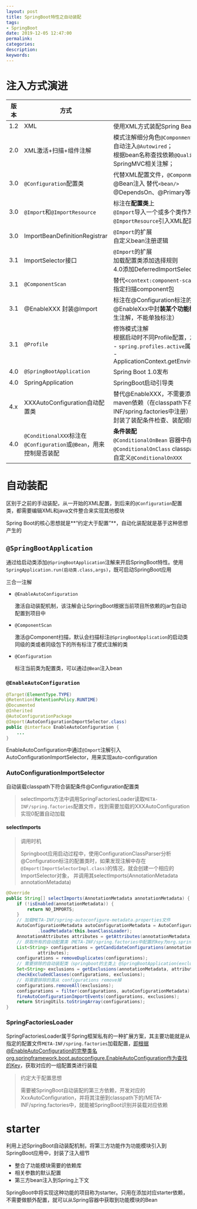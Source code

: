 ```yaml
---
layout: post
title: SpringBoot特性之自动装配
tags:
- SpringBoot
date: 2019-12-05 12:47:00
permalink:
categories:
description:
keywords:
---
```




# 注入方式演进

| 版本 | 方式                                                         | 说明                                                         |
| ---- | ------------------------------------------------------------ | ------------------------------------------------------------ |
| 1.2  | XML                                                          | 使用XML方式装配Spring Bean                                   |
| 2.0  | XML激活+扫描+组件注解                                        | 模式注解细分角色`@Componment`,`@Service`；<br/>自动注入`@Autowired`；<br/>根据bean名称查找依赖`@Qualifier`；<br/>SpringMVC相关注解； |
| 3.0  | `@Configuration`配置类                                       | 代替XML配置文件，`@Componment`的派生注解<br/>@Bean注入 替代`<bean/>`<br/>@DependsOn、@Primary等代替bean标签中的属性 |
| 3.0  | `@Import`和`@ImportResource`                                 | 标注在**配置类**上<br/>`@Import`导入一个或多个类作为Spring Bean<br/>`@ImportResource`引入XML配置文件 |
| 3.0  | ImportBeanDefinitionRegistrar                                | `@Import`的扩展<br/>自定义bean注册逻辑                       |
| 3.1  | ImportSelector接口                                           | `@Import`的扩展<br/>加载配置类添加选择规则<br/>4.0添加DeferredImportSelector， |
| 3.1  | `@ComponentScan`                                             | 替代`<context:component-scan>`<br/>指定扫描component包       |
| 3.1  | @EnableXXX 封装@Import                                       | 标注在@Configuration标注的配置类上<br/>@EnableXxx中封**装某个功能模块bean的引入**（不是@Configuration的派生注解，不能单独标注） |
| 3.1  | `@Profile`                                                   | 修饰模式注解<br/>根据启动时不同Profile配置，加载对应的组件Bean<br/>- `spring.profiles.active`属性<br/>- ApplicationContext.getEnvironment().setActiveProfiles(“ProfileName”) |
| 4.0  | `@SpringBootApplication`                                     | Spring Boot 1.0发布                                          |
| 4.0  | SpringApplication                                            | SpringBoot启动引导类                                         |
| 4.x  | XXXAutoConfiguration自动配置类                               | 替代@EnableXXX，不需要添加@EnableXXX注解，只用添加对应的maven依赖（在classpath下存在自动配置类依赖，并在/META-INF/spring.factories中注册）就能装载对应的配置<br/>封装了装配条件检查、装配顺序和引入bean装配等操作 |
| 4.0  | `@ConditionalXXX`标注在`@Configuration`或`@Bean`，用来控制是否装配 | **条件装配**<br/>`@ConditionalOnBean` 容器中存在Bean时装配该配置类<br/>`@ConditionalOnClass` classpath中存在指定依赖时装配改配置类<br/>自定义`@ConditionalOnXXX` |


# 自动装配

区别于之前的手动装配，从一开始的XML配置，到后来的`@Configuration`配置类，都需要编辑XML和java文件整合来实现其他模块

Spring Boot的核心思想就是**“约定大于配置”**，自动化装配就是基于这种思想产生的

## `@SpringBootApplication`

通过给启动类添加`@SpringBootApplication`注解来开启SpringBoot特性。使用`SpringApplication.run(启动类.class,args)`，既可启动SpringBoot应用

三合一注解

- `@EnableAutoConfiguration`

  激活自动装配机制，该注解会让SpringBoot根据当前项目所依赖的jar包自动配置到项目中

- `@ComponentScan`

  激活@Component扫描，默认会扫描标注`@SpringBootApplication`的启动类同级的类或者同级包下的所有标注了模式注解的类

- `@Configuration`

  标注当前类为配置类，可以通过`@Bean`注入bean

### `@EnableAutoConfiguration`

```java
@Target(ElementType.TYPE)
@Retention(RetentionPolicy.RUNTIME)
@Documented
@Inherited
@AutoConfigurationPackage
@Import(AutoConfigurationImportSelector.class)
public @interface EnableAutoConfiguration {
    ...
}
```

EnableAutoConfiguration中通过`@Import`注解引入AutoConfigurationImportSelector，用来实现auto-configuration

### AutoConfigurationImportSelector

自动装载classpath下符合装配条件@Configuration配置类

> selectImports方法中调用SpringFactoriesLoader读取`META-INF/spring.factories`配置文件，找到需要加载的XXXAutoConfiguration实现0配置自动加载

#### selectImports

> 调用时机
>
> Springboot应用启动过程中，使用ConfigurationClassParser分析@Configuration标注的配置类时，如果发现注解中存在`@Import(ImportSelectorImpl.class)`的情况，就会创建一个相应的ImportSelector对象， 并调用其selectImports(AnnotationMetadata annotationMetadata)

```java
@Override
public String[] selectImports(AnnotationMetadata annotationMetadata) {
    if (!isEnabled(annotationMetadata)) {
        return NO_IMPORTS;
    }
    // 加载META-INF/spring-autoconfigure-metadata.properties文件
    AutoConfigurationMetadata autoConfigurationMetadata = AutoConfigurationMetadataLoader
            .loadMetadata(this.beanClassLoader);
    AnnotationAttributes attributes = getAttributes(annotationMetadata);
    // 获取所有的自动配置类（META-INF/spring.factories中配置的key为org.springframework.boot.autoconfigure.EnableAutoConfiguration的类）
    List<String> configurations = getCandidateConfigurations(annotationMetadata,
            attributes);
    configurations = removeDuplicates(configurations);
    // 需要排除的自动装配类（springboot的主类上 @SpringBootApplication(exclude = {com.demo.starter.config.DemoConfig.class})指定的排除的自动装配类）
    Set<String> exclusions = getExclusions(annotationMetadata, attributes);
    checkExcludedClasses(configurations, exclusions);
    // 将需要排除的类从 configurations remove掉
    configurations.removeAll(exclusions);
    configurations = filter(configurations, autoConfigurationMetadata);
    fireAutoConfigurationImportEvents(configurations, exclusions);
    return StringUtils.toStringArray(configurations);
}
```

### SpringFactoriesLoader

SpringFactoriesLoader属于Spring框架私有的一种扩展方案，其主要功能就是从指定的配置文件`META-INF/spring.factories`加载配置，即根据@EnableAutoConfiguration的完整类名org.springframework.boot.autoconfigure.EnableAutoConfiguration作为查找的Key，获取对应的一组配置类进行装载

> 约定大于配置思想
>
> 需要被SpringBoot自动装配的第三方依赖，开发对应的XxxAutoConfiguration，并将其注册到classpath下的/META-INF/spring.factories中，就能被SpringBoot识别并装载对应依赖

# starter

利用上述SpringBoot自动装配机制，将第三方功能作为功能模块引入到SpringBoot应用中，封装了注入细节

- 整合了功能模块需要的依赖库
- 相关参数的默认配置
- 第三方bean注入到Spring上下文

SpringBoot中将实现这种功能的项目称为starter。只用在添加对应starter依赖，不需要做额外配置，就可以从Spring容器中获取到功能模块的Bean









